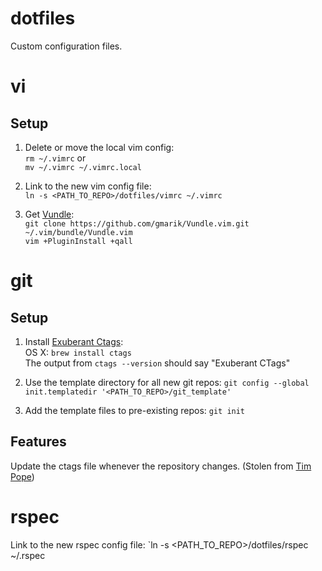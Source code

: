 dotfiles
========

Custom configuration files.

# vi

## Setup

1. Delete or move the local vim config:  
  `rm ~/.vimrc` or  
  `mv ~/.vimrc ~/.vimrc.local`

2. Link to the new vim config file:  
  `ln -s <PATH_TO_REPO>/dotfiles/vimrc ~/.vimrc`

3. Get [Vundle](https://github.com/gmarik/Vundle.vim):  
  `git clone https://github.com/gmarik/Vundle.vim.git ~/.vim/bundle/Vundle.vim`  
  `vim +PluginInstall +qall`

# git

## Setup

1. Install [Exuberant Ctags](http://ctags.sourceforge.net/):  
  OS X: `brew install ctags`  
  The output from `ctags --version` should say "Exuberant CTags"  

2. Use the template directory for all new git repos:
  `git config --global init.templatedir '<PATH_TO_REPO>/git_template'`

3. Add the template files to pre-existing repos:
  `git init`

## Features

Update the ctags file whenever the repository changes. (Stolen from [Tim
Pope](http://tbaggery.com/2011/08/08/effortless-ctags-with-git.html))

# rspec

Link to the new rspec config file: `ln -s <PATH_TO_REPO>/dotfiles/rspec ~/.rspec
